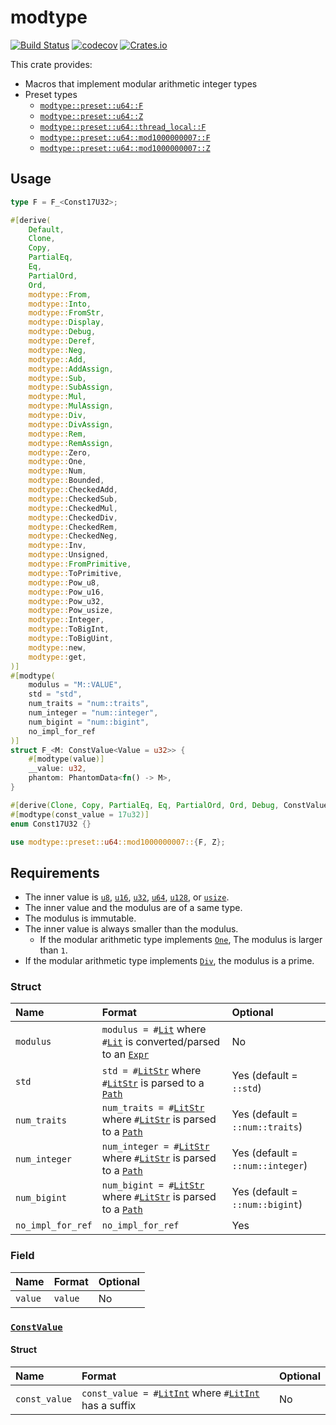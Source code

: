 # modtype

[![Build Status](https://img.shields.io/travis/qryxip/modtype.svg?branch=master&label=windows%20%26%20macos%20%26%20linux)](https://travis-ci.com/qryxip/modtype)
[![codecov](https://codecov.io/gh/qryxip/modtype/branch/master/graph/badge.svg)](https://codecov.io/gh/qryxip/modtype)
[![Crates.io](https://img.shields.io/crates/v/modtype.svg)](https://crates.io/crates/modtype)

This crate provides:
- Macros that implement modular arithmetic integer types
- Preset types
    - [`modtype::preset::u64::F`]
    - [`modtype::preset::u64::Z`]
    - [`modtype::preset::u64::thread_local::F`]
    - [`modtype::preset::u64::mod1000000007::F`]
    - [`modtype::preset::u64::mod1000000007::Z`]

## Usage

```rust
type F = F_<Const17U32>;

#[derive(
    Default,
    Clone,
    Copy,
    PartialEq,
    Eq,
    PartialOrd,
    Ord,
    modtype::From,
    modtype::Into,
    modtype::FromStr,
    modtype::Display,
    modtype::Debug,
    modtype::Deref,
    modtype::Neg,
    modtype::Add,
    modtype::AddAssign,
    modtype::Sub,
    modtype::SubAssign,
    modtype::Mul,
    modtype::MulAssign,
    modtype::Div,
    modtype::DivAssign,
    modtype::Rem,
    modtype::RemAssign,
    modtype::Zero,
    modtype::One,
    modtype::Num,
    modtype::Bounded,
    modtype::CheckedAdd,
    modtype::CheckedSub,
    modtype::CheckedMul,
    modtype::CheckedDiv,
    modtype::CheckedRem,
    modtype::CheckedNeg,
    modtype::Inv,
    modtype::Unsigned,
    modtype::FromPrimitive,
    modtype::ToPrimitive,
    modtype::Pow_u8,
    modtype::Pow_u16,
    modtype::Pow_u32,
    modtype::Pow_usize,
    modtype::Integer,
    modtype::ToBigInt,
    modtype::ToBigUint,
    modtype::new,
    modtype::get,
)]
#[modtype(
    modulus = "M::VALUE",
    std = "std",
    num_traits = "num::traits",
    num_integer = "num::integer",
    num_bigint = "num::bigint",
    no_impl_for_ref
)]
struct F_<M: ConstValue<Value = u32>> {
    #[modtype(value)]
    __value: u32,
    phantom: PhantomData<fn() -> M>,
}

#[derive(Clone, Copy, PartialEq, Eq, PartialOrd, Ord, Debug, ConstValue)]
#[modtype(const_value = 17u32)]
enum Const17U32 {}
```

```rust
use modtype::preset::u64::mod1000000007::{F, Z};
```

## Requirements

- The inner value is [`u8`], [`u16`], [`u32`], [`u64`], [`u128`], or [`usize`].
- The inner value and the modulus are of a same type.
- The modulus is immutable.
- The inner value is always smaller than the modulus.
    - If the modular arithmetic type implements [`One`], The modulus is larger than `1`.
- If the modular arithmetic type implements [`Div`], the modulus is a prime.

### Struct

| Name                 | Format                                                                   | Optional                         |
| :------------------- | :----------------------------------------------------------------------- | :------------------------------- |
| `modulus`            | `modulus = #`[`Lit`] where `#`[`Lit`] is converted/parsed to an [`Expr`] | No                               |
| `std`                | `std = #`[`LitStr`] where `#`[`LitStr`] is parsed to a [`Path`]          | Yes (default = `::std`)          |
| `num_traits`         | `num_traits = #`[`LitStr`] where `#`[`LitStr`] is parsed to a [`Path`]   | Yes (default = `::num::traits`)  |
| `num_integer`        | `num_integer = #`[`LitStr`] where `#`[`LitStr`] is parsed to a [`Path`]  | Yes (default = `::num::integer`) |
| `num_bigint`         | `num_bigint = #`[`LitStr`] where `#`[`LitStr`] is parsed to a [`Path`]   | Yes (default = `::num::bigint`)  |
| `no_impl_for_ref`    | `no_impl_for_ref`                                                        | Yes                              |

### Field

| Name                 | Format  | Optional |
| :------------------- | :------ | :------- |
| `value`              | `value` | No       |

### [`ConstValue`]

#### Struct

| Name                 | Format                                                       | Optional  |
| :------------------- | :----------------------------------------------------------- | :-------- |
| `const_value`        | `const_value = #`[`LitInt`] where `#`[`LitInt`] has a suffix | No        |

[`u8`]: https://doc.rust-lang.org/nightly/std/primitive.u8.html
[`u16`]: https://doc.rust-lang.org/nightly/std/primitive.u16.html
[`u32`]: https://doc.rust-lang.org/nightly/std/primitive.u32.html
[`u64`]: https://doc.rust-lang.org/nightly/std/primitive.u64.html
[`u128`]: https://doc.rust-lang.org/nightly/std/primitive.u128.html
[`usize`]: https://doc.rust-lang.org/nightly/std/primitive.usize.html
[`Div`]: https://doc.rust-lang.org/nightly/core/ops/arith/trait.Div.html
[`One`]: https://docs.rs/num-traits/0.2/num_traits/identities/trait.One.html
[`Lit`]: https://docs.rs/syn/0.15/syn/enum.Lit.html
[`LitStr`]: https://docs.rs/syn/0.15/syn/struct.LitStr.html
[`LitInt`]: https://docs.rs/syn/0.15/syn/struct.LitInt.html
[`Expr`]: https://docs.rs/syn/0.15/syn/struct.Expr.html
[`Path`]: https://docs.rs/syn/0.15/syn/struct.Path.html
[`ConstValue`]: https://docs.rs/modtype_derive/0.2/modtype_derive/derive.ConstValue.html
[`modtype::preset::u64::F`]: https://docs.rs/modtype/0.2/modtype/preset/u64/struct.F.html
[`modtype::preset::u64::Z`]: https://docs.rs/modtype/0.2/modtype/preset/u64/struct.Z.html
[`modtype::preset::u64::thread_local::F`]: https://docs.rs/modtype/0.2/modtype/preset/u64/thread_local/struct.F.html
[`modtype::preset::u64::mod1000000007::F`]: https://docs.rs/modtype/0.2/modtype/preset/u64/mod1000000007/type.F.html
[`modtype::preset::u64::mod1000000007::Z`]: https://docs.rs/modtype/0.2/modtype/preset/u64/mod1000000007/type.Z.html
